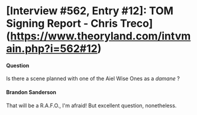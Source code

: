 # [Interview #562, Entry #12]: TOM Signing Report - Chris Treco](https://www.theoryland.com/intvmain.php?i=562#12)

#### Question

Is there a scene planned with one of the Aiel Wise Ones as a
*damane*
?

#### Brandon Sanderson

That will be a R.A.F.O., I'm afraid! But excellent question, nonetheless.

